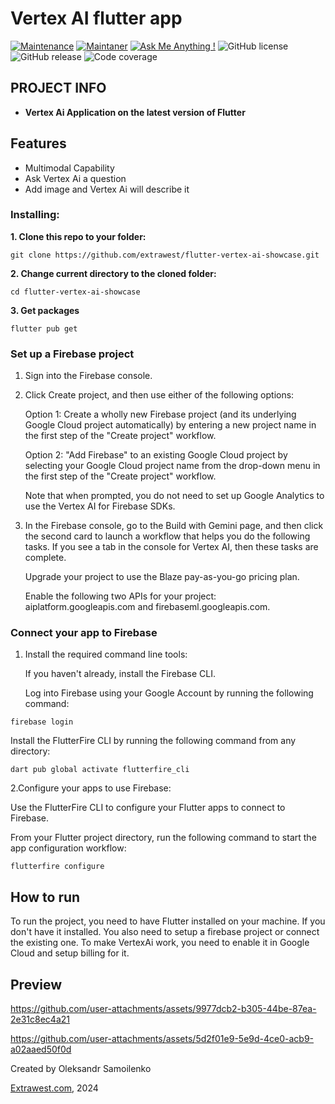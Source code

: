 # Vertex AI flutter app
[![Maintenance](https://img.shields.io/badge/Maintained%3F-yes-green.svg)]()
[![Maintaner](https://img.shields.io/static/v1?label=Oleksandr%20Samoilenko&message=Maintainer&color=red)](mailto:oleksandr.samoilenko@extrawest.com)
[![Ask Me Anything !](https://img.shields.io/badge/Ask%20me-anything-1abc9c.svg)]()
![GitHub license](https://img.shields.io/github/license/Naereen/StrapDown.js.svg)
![GitHub release](https://img.shields.io/badge/release-v1.0.0-blue)
![Code coverage](https://img.shields.io/badge/Code%20coverage-64%25-yellowgreen)

## PROJECT INFO

- **Vertex Ai Application on the latest version of Flutter**



## Features

- Multimodal Capability
- Ask Vertex Ai a question
- Add image and Vertex Ai will describe it

### Installing:

**1. Clone this repo to your folder:**

```
git clone https://github.com/extrawest/flutter-vertex-ai-showcase.git
```

**2. Change current directory to the cloned folder:**

```
cd flutter-vertex-ai-showcase
```

**3. Get packages**

```
flutter pub get
```

### Set up a Firebase project
1. Sign into the Firebase console.

2. Click Create project, and then use either of the following options:

   Option 1: Create a wholly new Firebase project (and its underlying Google Cloud project automatically) by entering a new project name in the first step of the "Create project" workflow.

   Option 2: "Add Firebase" to an existing Google Cloud project by selecting your Google Cloud project name from the drop-down menu in the first step of the "Create project" workflow.

   Note that when prompted, you do not need to set up Google Analytics to use the Vertex AI for Firebase SDKs.

3. In the Firebase console, go to the Build with Gemini page, and then click the second card to launch a workflow that helps you do the following tasks. If you see a tab in the console for Vertex AI, then these tasks are complete.

   Upgrade your project to use the Blaze pay-as-you-go pricing plan.

   Enable the following two APIs for your project:
   aiplatform.googleapis.com and firebaseml.googleapis.com.

### Connect your app to Firebase
1. Install the required command line tools:

   If you haven't already, install the Firebase CLI.

   Log into Firebase using your Google Account by running the following command:

```
firebase login
```

Install the FlutterFire CLI by running the following command from any directory:

```
dart pub global activate flutterfire_cli
```

2.Configure your apps to use Firebase:

Use the FlutterFire CLI to configure your Flutter apps to connect to Firebase.

From your Flutter project directory, run the following command to start the app configuration workflow:

```
flutterfire configure
```



## How to run

To run the project, you need to have Flutter installed on your machine. If you don't have it installed.
You also need to setup a firebase project or connect the existing one.
To make VertexAi work, you need to enable it in Google Cloud and setup billing for it.





## Preview
https://github.com/user-attachments/assets/9977dcb2-b305-44be-87ea-2e31c8ec4a21

https://github.com/user-attachments/assets/5d2f01e9-5e9d-4ce0-acb9-a02aaed50f0d



Created by Oleksandr Samoilenko

[Extrawest.com](https://www.extrawest.com), 2024

